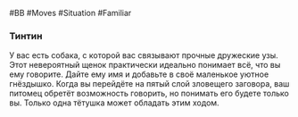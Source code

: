 #BB  #Moves #Situation #Familiar 
### Тинтин
У вас есть собака, с которой вас связывают прочные  дружеские узы. Этот невероятный щенок практически  идеально понимает всё, что вы ему говорите. Дайте ему  имя и добавьте в своё маленькое уютное гнёздышко.  Когда вы перейдёте на пятый слой зловещего заговора,  ваш питомец обретёт возможность говорить, но  понимать его будете только вы. Только одна тётушка  может обладать этим ходом.
